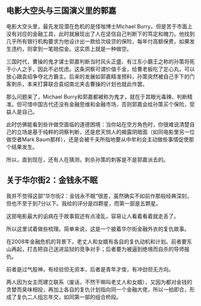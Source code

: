 
## 电影大空头与三国演义里的郭嘉
电影大空头里，最先发现潜在危机的是怪咖博士Michael Burry。但是苦于市面上没有对应的金融工具，此时就展现出了人在坚信自己判断下的笃定和魄力。他找到几乎所有银行机构要求为他设计出一款给次级贷的保险，每年付高额保费，如果发生违约，则拿到一笔赔偿金。这实质上就是一种做空。

三国时代，曹操的鬼才谋士郭嘉判断当时风头正盛、有江东小霸王之称的孙策将死于小人之手，因此不必忧虑。这条洞察可谓价值千金，给曹老板吃了定心丸，可以放心跟袁绍争夺北方霸主。后来的发展如郭嘉精准预料，孙策突然被自己手下的门客刺杀，本来打算联合袁绍南北夹击曹操的计划也就此作罢。

那么问题来了，Michael Burry和郭嘉都被称为鬼才，就在于其眼光毒辣、判断精准。但可惜中国古代还没有金融思维和金融市场，否则郭嘉会给孙策买个保险，受益人是自己。

此时仿佛能看到些许做空面临的道德困境：当你站在空方角色时，你很难说清楚自己的立场是基于纯粹的洞察判断，还是悲天悯人的揭露阴暗面（如同电影里另一位做空者Mark Baum那样），还是会被千夫所指地要从中牟利会主动做些事情促使那个结果发生。

所以，直到现在，还有人在猜测，刺杀孙策的刺客是不是郭嘉派去的。



## 关于华尔街2：金钱永不眠

我并不觉得这部“华尔街2：金钱永不眠”很差，虽然确实不如前作那般经典深刻，但也不至于到7分以下。我给的评分是四颗星，而第一部是五颗星。

这部电影最大的诟病在于故事叙述有点凌乱，容易让人看着看着就走丢了。

所以这里试着做些梳理。简单来说，这是一个披着华尔街金融外衣的复仇故事。

在2008年金融危机的背景下，老丈人和女婿有各自的复仇动机和计划。前者要东山再起，打击把自己送进监狱的竞争对手；后者要为被逼到绝境而自杀的导师报仇。

前者是过气股神，有经验但无资本，后者是青年才俊，有冲劲但无方向。

两人因为女主而建立联系（废话，不然干嘛叫老丈人和女婿），又因为都对金钱的贪婪而臭味相投，再加上各自的复仇计划指向同一个金融大佬，所以一拍即合，形成了复仇二人组忘年交，如同第一部的组合桥段。

